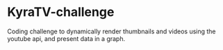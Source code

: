 # KyraTV-challenge
Coding challenge to dynamically render thumbnails and videos using the youtube api, and present data in a graph.
